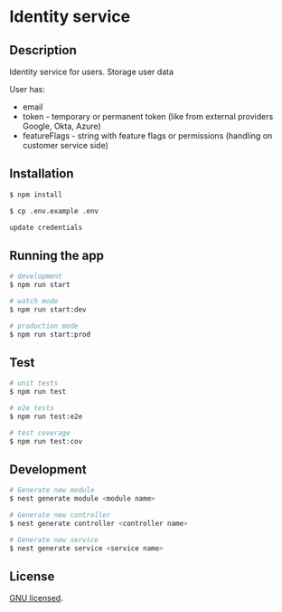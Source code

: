# Identity service


## Description

Identity service for users. Storage user data

User has:
- email
- token - temporary or permanent token (like from external providers Google, Okta, Azure)
- featureFlags - string with feature flags or permissions (handling on customer service side)

## Installation

```bash
$ npm install

$ cp .env.example .env

update credentials
```

## Running the app

```bash
# development
$ npm run start

# watch mode
$ npm run start:dev

# production mode
$ npm run start:prod
```

## Test

```bash
# unit tests
$ npm run test

# e2e tests
$ npm run test:e2e

# test coverage
$ npm run test:cov
```

## Development

```bash
# Generate new module
$ nest generate module <module name>

# Generate new controller
$ nest generate controller <controller name>

# Generate new service
$ nest generate service <service name>
```

## License

[GNU licensed](LICENSE).
